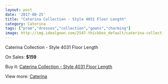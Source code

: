 ```yaml
---
layout: post
date: '2017-08-25'
title: "Caterina Collection - Style 4031 Floor Length"
category: Caterina
tags: ["prom","dresses","collection","gowns","charming"]
image: http://img.idealgown.com/2547-thickbox_default/caterina-collection-style-4031-floor-length.jpg
---
```

Caterina Collection - Style 4031 Floor Length

On Sales: **$159**
<a href="https://www.idealgown.com/en/caterina/1213-caterina-collection-style-4031-floor-length.html"><amp-img layout="responsive" width="600" height="600" src="//img.idealgown.com/2547-thickbox_default/caterina-collection-style-4031-floor-length.jpg" alt="Caterina Collection - Style 4031 Floor Length 0" /></a>

Buy it: [Caterina Collection - Style 4031 Floor Length](https://www.idealgown.com/en/caterina/1213-caterina-collection-style-4031-floor-length.html "Caterina Collection - Style 4031 Floor Length")

View more: [Caterina](https://www.idealgown.com/en/15-caterina "Caterina")